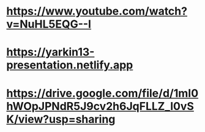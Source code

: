 # https://www.youtube.com/watch?v=NuHL5EQG--I
# https://yarkin13-presentation.netlify.app
# https://drive.google.com/file/d/1mI0hWOpJPNdR5J9cv2h6JqFLLZ_l0vSK/view?usp=sharing
